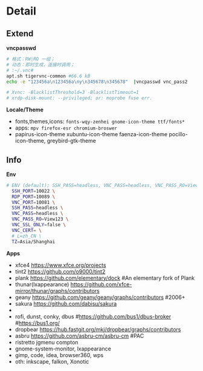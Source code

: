 
# Detail

## Extend


**vncpasswd**

```bash
# 格式：RW|RO 一组；
# 动态：即时生成，连接时调用；
# :~/.vnc# 
apt.sh tigervnc-common #66.6 kB
echo -e "123456a\n123456a\ny\n345678\n345678"  |vncpasswd vnc_pass2

# Xvnc: -BlacklistThreshold=3 -BlacklistTimeout=1
# xrdp-disk-mount: --privileged; or: moprobe fuse err.
```

**Locale/Theme**

- fonts,themes,icons: `fonts-wqy-zenhei gnome-icon-theme ttf/fonts*`
- apps: `mpv firefox-esr chromium-broswer`
- papirus-icon-theme xubuntu-icon-theme faenza-icon-theme pocillo-icon-theme, greybird-gtk-theme


## Info

**Env**

```bash
# ENV (default); SSH_PASS=headless, VNC_PASS=headless, VNC_PASS_RO=View123; 
  SSH_PORT=10022 \
  RDP_PORT=10089 \
  VNC_PORT=10081 \
  SSH_PASS=headless \
  VNC_PASS=headless \
  VNC_PASS_RO=View123 \
  VNC_SSL_ONLY=false \
  VNC_CERT= \
  # L=zh_CN \ 
  TZ=Asia/Shanghai
```

**Apps**

- xfce4 https://www.xfce.org/projects
- tint2 https://github.com/o9000/tint2
- plank https://github.com/elementary/dock #An elementary fork of Plank
- thunar(lxappearance) https://github.com/xfce-mirror/thunar/graphs/contributors
- geany https://github.com/geany/geany/graphs/contributors #2006+
- sakura https://github.com/dabisu/sakura
- 
- rofi, dunst, conky, dbus #https://github.com/bus1/dbus-broker #https://bus1.org/
- dropbear https://hub.fastgit.org/mkj/dropbear/graphs/contributors
- asbru https://github.com/asbru-cm/asbru-cm #PAC
- ristretto jgmenu compton
- gnome-system-monitor, lxappearance
- gimp, code, idea, browser360, wps
- oth: inkscape, falkon, Xonotic
